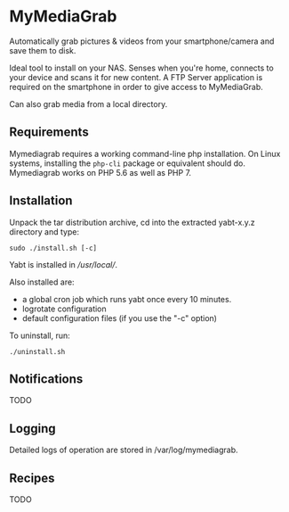 MyMediaGrab
===========

Automatically grab pictures & videos from your smartphone/camera and save them to disk.

Ideal tool to install on your NAS. Senses when you're home, connects to your device and
scans it for new content. A FTP Server application is required on the smartphone in
order to give access to MyMediaGrab.

Can also grab media from a local directory.

Requirements
------------

Mymediagrab requires a working command-line php installation. On Linux systems, 
installing the `php-cli` package or equivalent should do. Mymediagrab works on 
PHP 5.6 as well as PHP 7.

Installation
------------

Unpack the tar distribution archive, cd into the extracted yabt-x.y.z directory
and type:

	sudo ./install.sh [-c]

Yabt is installed in */usr/local/*.

Also installed are:
  * a global cron job which runs yabt once every 10 minutes.
  * logrotate configuration
  * default configuration files (if you use the "-c" option)

To uninstall, run:

	./uninstall.sh

Notifications
-------------

TODO

Logging
-------

Detailed logs of operation are stored in /var/log/mymediagrab.

Recipes
-------

TODO

